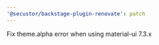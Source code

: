```yaml
---
'@secustor/backstage-plugin-renovate': patch
---
```


Fix theme.alpha error when using material-ui 7.3.x
